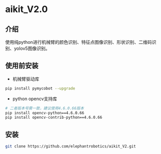 # aikit_V2.0

## 介绍
使用纯python进行机械臂的颜色识别、特征点图像识别、形状识别、二维码识别、yolov5图像识别。

## 使用前安装

- 机械臂驱动库

```bash
pip install pymycobot --upgrade
```

- python opencv支持库

```bash
# 二者版本号需一致，建议使用4.6.0.66版本
pip install opencv-python==4.6.0.66
pip install opencv-contrib-python==4.6.0.66
```

## 安装

```bash
git clone https://github.com/elephantrobotics/aikit_V2.git
```
